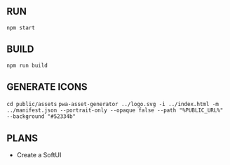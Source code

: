 ## RUN
`npm start`

## BUILD
`npm run build`

## GENERATE ICONS
`cd public/assets`
`pwa-asset-generator ../logo.svg -i ../index.html -m ../manifest.json --portrait-only --opaque false --path "%PUBLIC_URL%" --background "#52334b"`

## PLANS
* Create a SoftUI